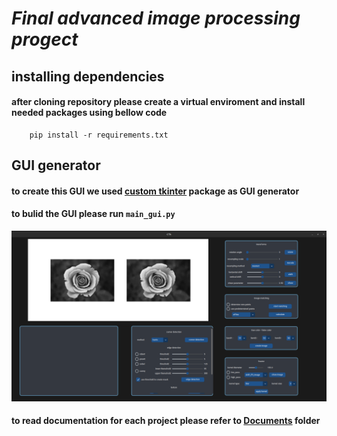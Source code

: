# _Final advanced image processing progect_
## installing dependencies
#### after cloning repository please create a virtual enviroment and install needed packages using bellow code
``` 
    pip install -r requirements.txt
```
## GUI generator

#### to create this GUI we used [custom tkinter](https://github.com/TomSchimansky/CustomTkinter) package as GUI generator
#### to bulid the GUI please run `main_gui.py`
![image](https://github.com/alirezaebrahimi1378/ADIP/blob/main/DATA/Screenshot%20from%202023-02-25%2011-47-37.png)
#### to read documentation for each project please refer to [Documents](https://github.com/alirezaebrahimi1378/ADIP/tree/main/Documents) folder
